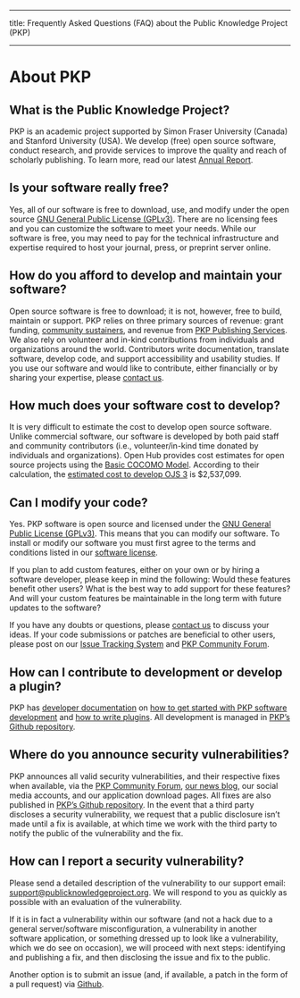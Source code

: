 - - -
title: Frequently Asked Questions (FAQ) about the Public Knowledge Project (PKP)
- - -

# About PKP

## What is the Public Knowledge Project?

PKP is an academic project supported by Simon Fraser University (Canada) and Stanford University (USA). We develop (free) open source software, conduct research, and provide services to improve the quality and reach of scholarly publishing. To learn more, read our latest [Annual Report](https://pkp.sfu.ca/annual-report/2020/).

## Is your software really free?

Yes, all of our software is free to download, use, and modify under the open source [GNU General Public License (GPLv3)](http://www.gnu.org/licenses/gpl-3.0.html). There are no licensing fees and you can customize the software to meet your needs. While our software is free, you may need to pay for the technical infrastructure and expertise required to host your journal, press, or preprint server online.

## How do you afford to develop and maintain your software?

Open source software is free to download; it is not, however, free to build, maintain or support. PKP relies on three primary sources of revenue: grant funding, [community sustainers](https://pkp.sfu.ca/sustainers/), and revenue from [PKP Publishing Services](https://pkpservices.sfu.ca/). We also rely on volunteer and in-kind contributions from individuals and organizations around the world. Contributors write documentation, translate software, develop code, and support accessibility and usability studies. If you use our software and would like to contribute, either financially or by sharing your expertise, please [contact us](https://pkp.sfu.ca/contact-us/).

## How much does your software cost to develop?

It is very difficult to estimate the cost to develop open source software. Unlike commercial software, our software is developed by both paid staff and community contributors (i.e., volunteer/in-kind time donated by individuals and organizations). Open Hub provides cost estimates for open source projects using the [Basic COCOMO Model](https://en.wikipedia.org/wiki/COCOMO). According to their calculation, the [estimated cost to develop OJS 3](https://www.openhub.net/p/ojs3/estimated_cost) is $2,537,099.

## Can I modify your code?

Yes. PKP software is open source and licensed under the [GNU General Public License (GPLv3)](http://www.gnu.org/licenses/gpl-3.0.html). This means that you can modify our software. To install or modify our software you must first agree to the terms and conditions listed in our [software license](https://pkp.sfu.ca/gpl/).

If you plan to add custom features, either on your own or by hiring a software developer, please keep in mind the following: Would these features benefit other users? What is the best way to add support for these features? And will your custom features be maintainable in the long term with future updates to the software?

If you have any doubts or questions, please [contact us](https://pkp.sfu.ca/contact-us/) to discuss your ideas. If your code submissions or patches are beneficial to other users, please post on our [Issue Tracking System](https://github.com/pkp/pkp-lib/issues) and [PKP Community Forum](https://forum.pkp.sfu.ca/).

## How can I contribute to development or develop a plugin?

PKP has [developer documentation](https://docs.pkp.sfu.ca/dev/) on [how to get started with PKP software development](https://docs.pkp.sfu.ca/dev/documentation/en/) and [how to write plugins](https://docs.pkp.sfu.ca/dev/plugin-guide/en/). All development is managed in [PKP’s Github repository](https://github.com/pkp/pkp-lib).

## Where do you announce security vulnerabilities?

PKP announces all valid security vulnerabilities, and their respective fixes when available, via the [PKP Community Forum](https://forum.pkp.sfu.ca/), [our news blog](https://pkp.sfu.ca/category/news/), our social media accounts, and our application download pages. All fixes are also published in [PKP’s Github repository](https://github.com/pkp/pkp-lib). In the event that a third party discloses a security vulnerability, we request that a public disclosure isn’t made until a fix is available, at which time we work with the third party to notify the public of the vulnerability and the fix.

## How can I report a security vulnerability?

Please send a detailed description of the vulnerability to our support email: [support@publicknowledgeproject.org](mailto:support@publicknowledgeproject.org). We will respond to you as quickly as possible with an evaluation of the vulnerability.

If it is in fact a vulnerability within our software (and not a hack due to a general server/software misconfiguration, a vulnerability in another software application, or something dressed up to look like a vulnerability, which we do see on occasion), we will proceed with next steps: identifying and publishing a fix, and then disclosing the issue and fix to the public.

Another option is to submit an issue (and, if available, a patch in the form of a pull request) via [Github](https://github.com/pkp/pkp-lib).

